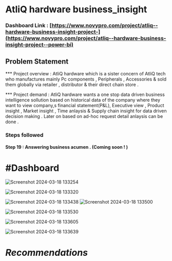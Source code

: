 



# AtliQ hardware business_insight

### Dashboard Link : [https://www.novypro.com/project/atliq--hardware-business-insight-project-](https://www.novypro.com/project/atliq--hardware-business-insight-project--power-bi)

## Problem Statement

*** Project overview : AtliQ hardware which is a sister concern of AtliQ tech who manufactures mainly Pc components , Peripherals , Accessories & sold them globally via retailer , distributor & their direct chain store .


*** Project demand : AtliQ hardware wants a one stop data driven business intelligence sollution  based on historical data of the company where they want to view company,s financial statement(P&L),
Executive view , Product insight , Market insight , Time anlaysis & Supply chain insight for data driven  decision making .
Later on based on ad-hoc request detail anlaysis can be done .



### Steps followed 



  #### Step 19 : Answering business acumen . (Coming soon  ! )



# #Dashboard
![Screenshot 2024-03-18 133254](https://github.com/Priash-Rahman/AtliQ-hardware-business_insight/assets/155983828/c8f22a75-93a5-47a2-914a-2773b9c9e258)

![Screenshot 2024-03-18 133320](https://github.com/Priash-Rahman/AtliQ-hardware-business_insight/assets/155983828/9fad5387-88a3-4bc3-8a99-c7a38e1dc295)

![Screenshot 2024-03-18 133438](https://github.com/Priash-Rahman/AtliQ-hardware-business_insight/assets/155983828/c95d6dca-0eef-4b80-bc5a-cc7a129106fb)
![Screenshot 2024-03-18 133500](https://github.com/Priash-Rahman/AtliQ-hardware-business_insight/assets/155983828/319a1574-515d-46cf-a1c3-fa73e69875da)

![Screenshot 2024-03-18 133530](https://github.com/Priash-Rahman/AtliQ-hardware-business_insight/assets/155983828/082392c6-4667-4ec1-b122-26cf17c5484e)

![Screenshot 2024-03-18 133605](https://github.com/Priash-Rahman/AtliQ-hardware-business_insight/assets/155983828/6ba4219c-be30-436b-bbbc-0509ba31c271)

![Screenshot 2024-03-18 133639](https://github.com/Priash-Rahman/AtliQ-hardware-business_insight/assets/155983828/54cd79ea-8c13-4e91-bf53-87a9e8aad6a1)

 #          *Recommendations*
 

